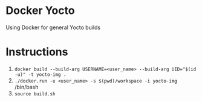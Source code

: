 # Docker Yocto
Using Docker for general Yocto builds

# Instructions
1. `docker build --build-arg USERNAME=<user_name> --build-arg UID="$(id -u)" -t yocto-img .`
2. `./docker.run -u <user_name> -s $(pwd)/workspace -i yocto-img` /bin/bash
4. `source build.sh`
